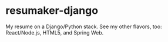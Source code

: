 # resumaker-django
My resume on a Django/Python stack. See my other flavors, too: React/Node.js, HTML5, and Spring Web.
